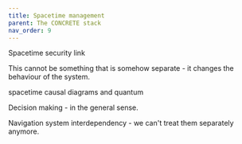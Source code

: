 ```yaml
---
title: Spacetime management
parent: The CONCRETE stack
nav_order: 9
---
```


Spacetime security link

This cannot be something that is somehow separate - it changes the behaviour of the system.

spacetime causal diagrams and quantum

Decision making - in the general sense.

Navigation system interdependency - we can't treat them separately anymore.


